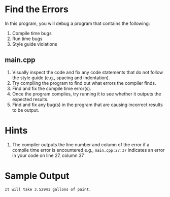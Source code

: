 # Find the Errors
In this program, you will debug a program that contains the following:
1. Compile time bugs
2. Run time bugs
3. Style guide violations

## main.cpp
1. Visually inspect the code and fix any code statements that do not follow the style guide (e.g., spacing and indentation).
1. Try compiling the program to find out what errors the compiler finds.
1. Find and fix the compile time error(s).
1. Once the program compiles, try running it to see whether it outputs the expected results.
1. Find and fix any bug(s) in the program that are causing incorrect results to be output.

# Hints
1. The compiler outputs the line number and column of the error if a compile time error is encountered
   e.g., `main.cpp:27:37` indicates an error in your code on line 27, column 37

# Sample Output
```
It will take 3.52941 gallons of paint.
```
